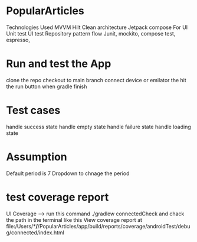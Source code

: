 # PopularArticles
Technologies Used
MVVM
Hilt
Clean architecture
Jetpack compose For UI
Unit test
UI test
Repository pattern
flow
Junit, mockito, compose test, espresso, 

# Run and test the App
clone the repo 
checkout to main branch
connect device or emilator the hit the run button when gradle finish 

# Test cases
handle success state
handle empty state
handle failure state
handle loading state
# Assumption 
Default period is 7
Dropdown to chnage the period 

# test coverage report
UI Coverage --> run this command  ./gradlew connectedCheck and chack the path in the terminal 
like this View coverage report at file:/Users/***/**/PopularArticles/app/build/reports/coverage/androidTest/debug/connected/index.html



 
